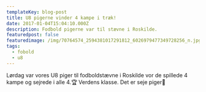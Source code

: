 ```yaml
---
templateKey: blog-post
title: U8 pigerne vinder 4 kampe i træk!
date: 2017-01-04T15:04:10.000Z
description: Fodbold pigerne var til stævne i Roskilde.
featuredpost: false
featuredimage: /img/70764574_2594381017291812_6026979477349728256_n.jpg
tags:
  - fobold
  - u8
---
```

Lørdag var vores U8 piger til fodboldstævne i Roskilde vor de spillede 4 kampe og sejrede i alle 4.🏆 Verdens klasse. Det er seje piger🤗

